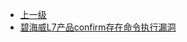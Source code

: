 * [上一级](docs/wy876_poc/)
* [碧海威L7产品confirm存在命令执行漏洞](docs/wy876_poc/%E7%A2%A7%E6%B5%B7%E5%A8%81/%E7%A2%A7%E6%B5%B7%E5%A8%81L7%E4%BA%A7%E5%93%81confirm%E5%AD%98%E5%9C%A8%E5%91%BD%E4%BB%A4%E6%89%A7%E8%A1%8C%E6%BC%8F%E6%B4%9E.md)

